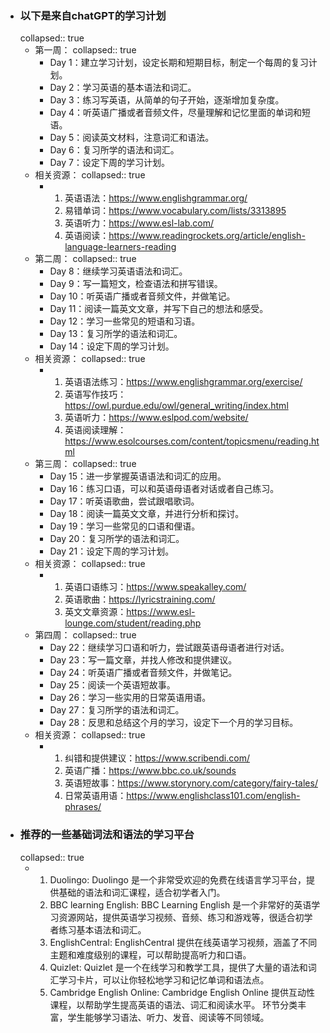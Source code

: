 - ### 以下是来自chatGPT的学习计划
  collapsed:: true
	- 第一周：
	  collapsed:: true
		- Day 1：建立学习计划，设定长期和短期目标，制定一个每周的复习计划。
		- Day 2：学习英语的基本语法和词汇。
		- Day 3：练习写英语，从简单的句子开始，逐渐增加复杂度。
		- Day 4：听英语广播或者音频文件，尽量理解和记忆里面的单词和短语。
		- Day 5：阅读英文材料，注意词汇和语法。
		- Day 6：复习所学的语法和词汇。
		- Day 7：设定下周的学习计划。
	- 相关资源：
	  collapsed:: true
		- 1. 英语语法：https://www.englishgrammar.org/
		  2. 易错单词：https://www.vocabulary.com/lists/3313895
		  3. 英语听力：https://www.esl-lab.com/
		  4. 英语阅读：https://www.readingrockets.org/article/english-language-learners-reading
	- 第二周：
	  collapsed:: true
		- Day 8：继续学习英语语法和词汇。
		- Day 9：写一篇短文，检查语法和拼写错误。
		- Day 10：听英语广播或者音频文件，并做笔记。
		- Day 11：阅读一篇英文文章，并写下自己的想法和感受。
		- Day 12：学习一些常见的短语和习语。
		- Day 13：复习所学的语法和词汇。
		- Day 14：设定下周的学习计划。
	- 相关资源：
	  collapsed:: true
		- 1. 英语语法练习：https://www.englishgrammar.org/exercise/
		  2. 英语写作技巧：https://owl.purdue.edu/owl/general_writing/index.html
		  3. 英语听力：https://www.eslpod.com/website/
		  4. 英语阅读理解：https://www.esolcourses.com/content/topicsmenu/reading.html
	- 第三周：
	  collapsed:: true
		- Day 15：进一步掌握英语语法和词汇的应用。
		- Day 16：练习口语，可以和英语母语者对话或者自己练习。
		- Day 17：听英语歌曲，尝试跟唱歌词。
		- Day 18：阅读一篇英文文章，并进行分析和探讨。
		- Day 19：学习一些常见的口语和俚语。
		- Day 20：复习所学的语法和词汇。
		- Day 21：设定下周的学习计划。
	- 相关资源：
	  collapsed:: true
		- 1. 英语口语练习：https://www.speakalley.com/
		  2. 英语歌曲：https://lyricstraining.com/
		  3. 英文文章资源：https://www.esl-lounge.com/student/reading.php
	- 第四周：
	  collapsed:: true
		- Day 22：继续学习口语和听力，尝试跟英语母语者进行对话。
		- Day 23：写一篇文章，并找人修改和提供建议。
		- Day 24：听英语广播或者音频文件，并做笔记。
		- Day 25：阅读一个英语短故事。
		- Day 26：学习一些实用的日常英语用语。
		- Day 27：复习所学的语法和词汇。
		- Day 28：反思和总结这个月的学习，设定下一个月的学习目标。
	- 相关资源：
	  collapsed:: true
		- 1. 纠错和提供建议：https://www.scribendi.com/
		  2. 英语广播：https://www.bbc.co.uk/sounds
		  3. 英语短故事：https://www.storynory.com/category/fairy-tales/
		  4. 日常英语用语：https://www.englishclass101.com/english-phrases/
- ### 推荐的一些基础词法和语法的学习平台
  collapsed:: true
	- 1. Duolingo: Duolingo 是一个非常受欢迎的免费在线语言学习平台，提供基础的语法和词汇课程，适合初学者入门。
	  2. BBC learning English: BBC Learning English 是一个非常好的英语学习资源网站，提供英语学习视频、音频、练习和游戏等，很适合初学者练习基本语法和词汇。
	  3. EnglishCentral: EnglishCentral 提供在线英语学习视频，涵盖了不同主题和难度级别的课程，可以帮助提高听力和口语。
	  4. Quizlet: Quizlet 是一个在线学习和教学工具，提供了大量的语法和词汇学习卡片，可以让你轻松地学习和记忆单词和语法点。
	  5. Cambridge English Online: Cambridge English Online 提供互动性课程，以帮助学生提高英语的语法、词汇和阅读水平。 环节分类丰富，学生能够学习语法、听力、发音、阅读等不同领域。